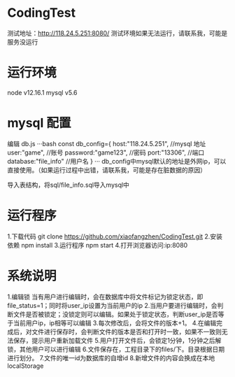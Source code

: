 # CodingTest
测试地址：http://118.24.5.251:8080/
测试环境如果无法运行，请联系我，可能是服务没运行
# 运行环境
node v12.16.1
mysql v5.6
# mysql 配置

编辑 db.js
···bash
const db_config={
    host:"118.24.5.251",	//mysql 地址
    user:"game",			//账号
    password:"game123",		//密码
    port:"13306",			//端口
    database:"file_info"	//用户名
}
···
db_config中mysql默认的地址是外网ip，可以直接使用。（如果运行过程中出错，请联系我，可能是存在脏数据的原因）

导入表结构，将sql/file_info.sql导入mysql中
# 运行程序
1.下载代码
git clone https://github.com/xiaofangzhen/CodingTest.git
2.安装依赖
npm install
3.运行程序
npm start
4.打开浏览器访问:ip:8080

# 系统说明
1.编辑锁
当有用户进行编辑时，会在数据库中将文件标记为锁定状态，即file_status=1；同时将user_ip设置为当前用户的ip
2.当用户要进行编辑时，会判断文件是否被锁定；没锁定则可以编辑。如果处于锁定状态，判断user_ip是否等于当前用户ip，ip相等可以编辑
3.每次修改后，会将文件的版本+1。
4.在编辑完成后，对文件进行保存时，会判断文件的版本是否和打开时一致，如果不一致则无法保存，提示用户重新加载文件
5.用户打开文件后，会锁定1分钟，1分钟之后解锁，其他用户可以进行编辑
6.文件保存在，工程目录下的files/下。目录根据日期进行划分。
7.文件的唯一id为数据库的自增id
8.新增文件的内容会换成在本地localStorage
